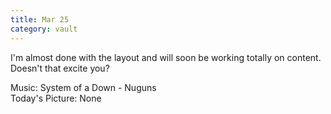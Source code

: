 ```yaml
---
title: Mar 25
category: vault
---
```


I'm almost done with the layout and will soon be working totally on content.
Doesn't that excite you?

Music: System of a Down - Nuguns  
Today's Picture: None
